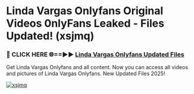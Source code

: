 # Linda Vargas Onlyfans Original Videos 0nlyFans Leaked - Files Updated! (xsjmq)

<h3>🔴 CLICK HERE 🌐==►► <a href="https://tinyurl.com/2wckxsce" rel="nofollow">Linda Vargas Onlyfans Updated Files</a></h3>

Get Linda Vargas Onlyfans and all content. Now you can access all videos and pictures of Linda Vargas Onlyfans. New Updated Files 2025!

[![xsjmq](https://i.imgur.com/AFduVYN.gif)](https://tinyurl.com/2wckxsce)
